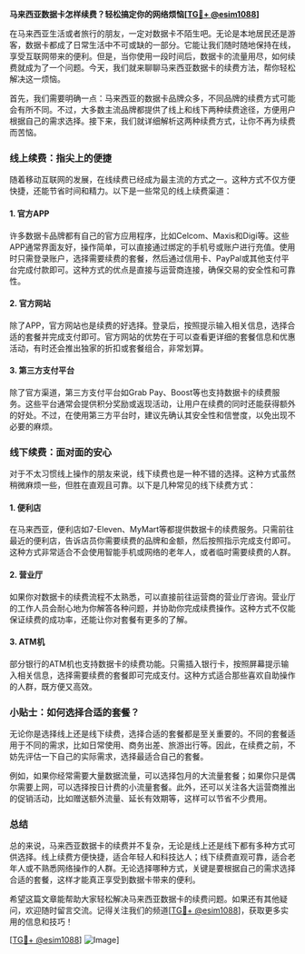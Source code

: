 **马来西亚数据卡怎样续费？轻松搞定你的网络烦恼[[TG💪+ @esim1088](https://t.me/s/esim1088)]**

在马来西亚生活或者旅行的朋友，一定对数据卡不陌生吧。无论是本地居民还是游客，数据卡都成了日常生活中不可或缺的一部分。它能让我们随时随地保持在线，享受互联网带来的便利。但是，当你使用一段时间后，数据卡的流量用尽，如何续费就成为了一个问题。今天，我们就来聊聊马来西亚数据卡的续费方法，帮你轻松解决这一烦恼。

首先，我们需要明确一点：马来西亚的数据卡品牌众多，不同品牌的续费方式可能会有所不同。不过，大多数主流品牌都提供了线上和线下两种续费途径，方便用户根据自己的需求选择。接下来，我们就详细解析这两种续费方式，让你不再为续费而苦恼。

### 线上续费：指尖上的便捷

随着移动互联网的发展，在线续费已经成为最主流的方式之一。这种方式不仅方便快捷，还能节省时间和精力。以下是一些常见的线上续费渠道：

#### 1. 官方APP

许多数据卡品牌都有自己的官方应用程序，比如Celcom、Maxis和Digi等。这些APP通常界面友好，操作简单，可以直接通过绑定的手机号或账户进行充值。使用时只需登录账户，选择需要续费的套餐，然后通过信用卡、PayPal或其他支付平台完成付款即可。这种方式的优点是直接与运营商连接，确保交易的安全性和可靠性。

#### 2. 官方网站

除了APP，官方网站也是续费的好选择。登录后，按照提示输入相关信息，选择合适的套餐并完成支付即可。官方网站的优势在于可以查看更详细的套餐信息和优惠活动，有时还会推出独家的折扣或套餐组合，非常划算。

#### 3. 第三方支付平台

除了官方渠道，第三方支付平台如Grab Pay、Boost等也支持数据卡的续费服务。这些平台通常会提供积分奖励或返现活动，让用户在续费的同时还能获得额外的好处。不过，在使用第三方平台时，建议先确认其安全性和信誉度，以免出现不必要的麻烦。

### 线下续费：面对面的安心

对于不太习惯线上操作的朋友来说，线下续费也是一种不错的选择。这种方式虽然稍微麻烦一些，但胜在直观且可靠。以下是几种常见的线下续费方式：

#### 1. 便利店

在马来西亚，便利店如7-Eleven、MyMart等都提供数据卡的续费服务。只需前往最近的便利店，告诉店员你需要续费的品牌和金额，然后按照指示完成支付即可。这种方式非常适合不会使用智能手机或网络的老年人，或者临时需要续费的人群。

#### 2. 营业厅

如果你对数据卡的续费流程不太熟悉，可以直接前往运营商的营业厅咨询。营业厅的工作人员会耐心地为你解答各种问题，并协助你完成续费操作。这种方式不仅能保证续费的成功率，还能让你对套餐有更多的了解。

#### 3. ATM机

部分银行的ATM机也支持数据卡的续费功能。只需插入银行卡，按照屏幕提示输入相关信息，选择需要续费的套餐即可完成支付。这种方式适合那些喜欢自助操作的人群，既方便又高效。

### 小贴士：如何选择合适的套餐？

无论你是选择线上还是线下续费，选择合适的套餐都是至关重要的。不同的套餐适用于不同的需求，比如日常使用、商务出差、旅游出行等。因此，在续费之前，不妨先评估一下自己的实际需求，选择最适合自己的套餐。

例如，如果你经常需要大量数据流量，可以选择包月的大流量套餐；如果你只是偶尔需要上网，可以选择按日计费的小流量套餐。此外，还可以关注各大运营商推出的促销活动，比如赠送额外流量、延长有效期等，这样可以节省不少费用。

### 总结

总的来说，马来西亚数据卡的续费并不复杂，无论是线上还是线下都有多种方式可供选择。线上续费方便快捷，适合年轻人和科技达人；线下续费直观可靠，适合老年人或不熟悉网络操作的人群。无论选择哪种方式，关键是要根据自己的需求选择合适的套餐，这样才能真正享受到数据卡带来的便利。

希望这篇文章能帮助大家轻松解决马来西亚数据卡的续费问题。如果还有其他疑问，欢迎随时留言交流。记得关注我们的频道[[TG💪+ @esim1088](https://t.me/s/esim1088)]，获取更多实用的信息和技巧！

[[TG💪+ @esim1088](https://t.me/s/esim1088)] ![Image](https://i.postimg.cc/4NQfJmqS/Snipaste-2025-05-13-00-14-12.png)]